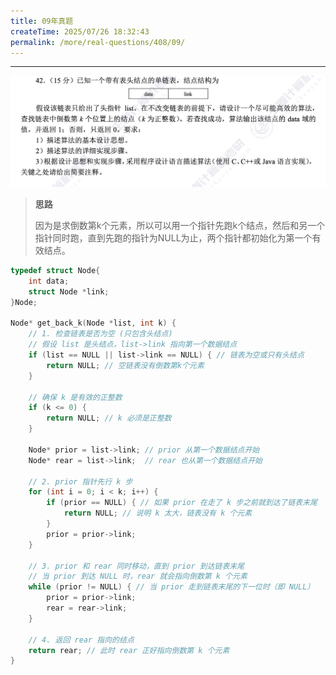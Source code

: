 ```yaml
---
title: 09年真题
createTime: 2025/07/26 18:32:43
permalink: /more/real-questions/408/09/
---
```




---

![算法题](https://raw.githubusercontent.com/amatureemoprince/java-cofe-pictures/master/20250726183216801.png)

> **思路**
> 
> 因为是求倒数第k个元素，所以可以用一个指针先跑k个结点，然后和另一个指针同时跑，直到先跑的指针为NULL为止，两个指针都初始化为第一个有效结点。

```c
typedef struct Node{
	int data;
	struct Node *link;
}Node;

Node* get_back_k(Node *list, int k) {
    // 1. 检查链表是否为空 (只包含头结点)
    // 假设 list 是头结点，list->link 指向第一个数据结点
    if (list == NULL || list->link == NULL) { // 链表为空或只有头结点
        return NULL; // 空链表没有倒数第k个元素
    }
    
    // 确保 k 是有效的正整数
    if (k <= 0) {
        return NULL; // k 必须是正整数
    }

    Node* prior = list->link; // prior 从第一个数据结点开始
    Node* rear = list->link;  // rear 也从第一个数据结点开始

    // 2. prior 指针先行 k 步
    for (int i = 0; i < k; i++) {
        if (prior == NULL) { // 如果 prior 在走了 k 步之前就到达了链表末尾
            return NULL; // 说明 k 太大，链表没有 k 个元素
        }
        prior = prior->link;
    }

    // 3. prior 和 rear 同时移动，直到 prior 到达链表末尾
    // 当 prior 到达 NULL 时，rear 就会指向倒数第 k 个元素
    while (prior != NULL) { // 当 prior 走到链表末尾的下一位时（即 NULL）
        prior = prior->link;
        rear = rear->link;
    }

    // 4. 返回 rear 指向的结点
    return rear; // 此时 rear 正好指向倒数第 k 个元素
}
```

